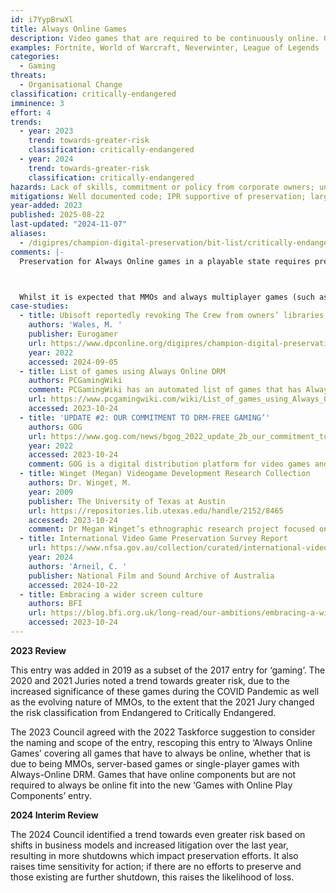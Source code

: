 ```yaml
---
id: i7YypBrwXl
title: Always Online Games
description: Video games that are required to be continuously online. Gameplay is referenced here particularly as means of participation, along with social media and in-game interaction between players. This can include Massively Multiplayer Online games and single player games with always-on DRM.
examples: Fortnite, World of Warcraft, Neverwinter, League of Legends
categories:
  - Gaming
threats:
  - Organisational Change
classification: critically-endangered
imminence: 3
effort: 4
trends:
  - year: 2023
    trend: towards-greater-risk
    classification: critically-endangered
  - year: 2024
    trend: towards-greater-risk
    classification: critically-endangered
hazards: Lack of skills, commitment or policy from corporate owners; uncertainty over IPR or the presence of orphaned works; controversies around IPR; lack of offline backup; changing business model of providers; limited recognition of value of game play; limited recognition of value of game preservation; over dependence on goodwill of ad-hoc community; lack of preservation know-how at service providers; dependency on bespoke hardware or interfaces; increased reliance on always-on DRM for single player games
mitigations: Well documented code; IPR supportive of preservation; large and committed user community; removal of always-on DRM for single player games
year-added: 2023
published: 2025-08-22
last-updated: "2024-11-07"
aliases:
  - /digipres/champion-digital-preservation/bit-list/critically-endangered/bitlist-always-online
comments: |-
  Preservation for Always Online games in a playable state requires preservation or re-creation of the servers that are used to run these games. Even then, for MMOs or multiplayer games, it would be impossible to recreate these games at their various peaks. This nicely encapsulates why video recordings of (online) gameplay are important. They will never have the same configuration of subscribers, to say nothing of the innumerable changes made to the software over the years, which have significantly altered how the game works and looks. Loss is inevitable, and it has already happened. The social and cultural aspects of play are incredibly important, and on-screen recording is the most robust way to capture that.



  Whilst it is expected that MMOs and always multiplayer games (such as Fortnite) would always require an internet connection due to their reliance on servers, single player games, or those where the primary gameplay is single player, being always online due to DRM provides an added risk to preservation. If the server shuts down, then even the single player components might not be playable, thus loss happens faster than a single player game that does not have a reliance on servers. For more details, see the ‘Shut Down or Discontinued Video Games’ entry.
case-studies:
  - title: Ubisoft reportedly revoking The Crew from owners’ libraries following server shutdown
    authors: 'Wales, M. '
    publisher: Eurogamer
    url: https://www.dpconline.org/digipres/champion-digital-preservation/bit-list/critically-endangered/bitlist-always-online#:~:text=%22We%20announced%20on%20December%2014,server%20infrastructure%20and%20licensing%20constraints.%22
    year: 2022
    accessed: 2024-09-05
  - title: List of games using Always Online DRM
    authors: PCGamingWiki
    comment: PCGamingWiki has an automated list of games that has Always-online DRM as well as a list of games that had Always-online DRM that have shut down.
    url: https://www.pcgamingwiki.com/wiki/List_of_games_using_Always_Online_DRM
    accessed: 2023-10-24
  - title: 'UPDATE #2: OUR COMMITMENT TO DRM-FREE GAMING’'
    authors: GOG
    url: https://www.gog.com/news/bgog_2022_update_2b_our_commitment_to_drmfree_gaming
    year: 2022
    accessed: 2023-10-24
    comment: GOG is a digital distribution platform for video games and films that only distributes games that are DRM-free.
  - title: Winget (Megan) Videogame Development Research Collection
    authors: Dr. Winget, M.
    year: 2009
    publisher: The University of Texas at Austin
    url: https://repositories.lib.utexas.edu/handle/2152/8465
    accessed: 2023-10-24
    comment: Dr Megan Winget’s ethnographic research project focused on supporting the collection and preservation of massively multiplayer online (MMO) games.
  - title: International Video Game Preservation Survey Report
    url: https://www.nfsa.gov.au/collection/curated/international-video-games-preservation
    year: 2024
    authors: 'Arneil, C. '
    publisher: National Film and Sound Archive of Australia
    accessed: 2024-10-22
  - title: Embracing a wider screen culture
    authors: BFI
    url: https://blog.bfi.org.uk/long-read/our-ambitions/embracing-a-wider-screen-culture/
    accessed: 2023-10-24
---
```

**2023 Review**

This entry was added in 2019 as a subset of the 2017 entry for ‘gaming’. The 2020 and 2021 Juries noted a trend towards greater risk, due to the increased significance of these games during the COVID Pandemic as well as the evolving nature of MMOs, to the extent that the 2021 Jury changed the risk classification from Endangered to Critically Endangered.

The 2023 Council agreed with the 2022 Taskforce suggestion to consider the naming and scope of the entry, rescoping this entry to ‘Always Online Games’ covering all games that have to always be online, whether that is due to being MMOs, server-based games or single-player games with Always-Online DRM. Games that have online components but are not required to always be online fit into the new ‘Games with Online Play Components’ entry.

**2024 Interim Review**

The 2024 Council identified a trend towards even greater risk based on shifts in business models and increased litigation over the last year, resulting in more shutdowns which impact preservation efforts. It also raises time sensitivity for action; if there are no efforts to preserve and those existing are further shutdown, this raises the likelihood of loss.
